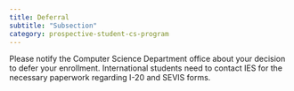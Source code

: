 ```yaml
---
title: Deferral
subtitle: "Subsection"
category: prospective-student-cs-program
---
```

Please notify the Computer Science Department office about your decision to defer your enrollment. International students need to contact IES for the necessary paperwork regarding I-20 and SEVIS forms.